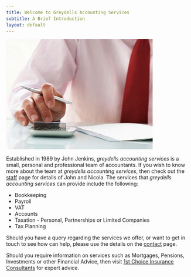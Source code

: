 ```yaml
---
title: Welcome to Greydells Accounting Services
subtitle: A Brief Introduction
layout: default
---
```

![Accountant wearing a pink shirt](images/pink_shirt.jpg)

Established in 1989 by John Jenkins, *greydells accounting services* is a small, personal and professional team of accountants. If you wish to know more about the team at *greydells accounting services*, then check out the [staff](staff.html) page for details of John and Nicola. The services that *greydells accounting services* can provide include the following:

- Bookkeeping<br>
- Payroll  
- VAT  
- Accounts  
- Taxation - Personal, Partnerships or Limited Companies  
- Tax Planning  

Should you have a query regarding the services we offer, or want to get in touch to see how can help, please use the details on the [contact](contact.html) page.

Should you require information on services such as Mortgages, Pensions, Investments or other Financial Advice, then visit [1st Choice Insurance Consultants](https://www.1stchoiceconsultants.co.uk) for expert advice.
